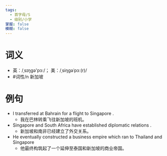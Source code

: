 ```yaml
---
tags:
  - 首字母/S
  - 级别/小学
掌握: false
模糊: false
---
```

# 词义
- 英：/ˌsɪŋgə'pɔ:/； 美：/ˌsiŋɡəˈpɔː(r)/
- #词性/n  新加坡
# 例句
- I transferred at Bahrain for a flight to Singapore .
	- 我在巴林转乘飞往新加坡的班机。
- Singapore and South Africa have established diplomatic relations .
	- 新加坡和南非已经建立了外交关系。
- He eventually constructed a business empire which ran to Thailand and Singapore
	- 他最终构筑起了一个延伸至泰国和新加坡的商业帝国。
